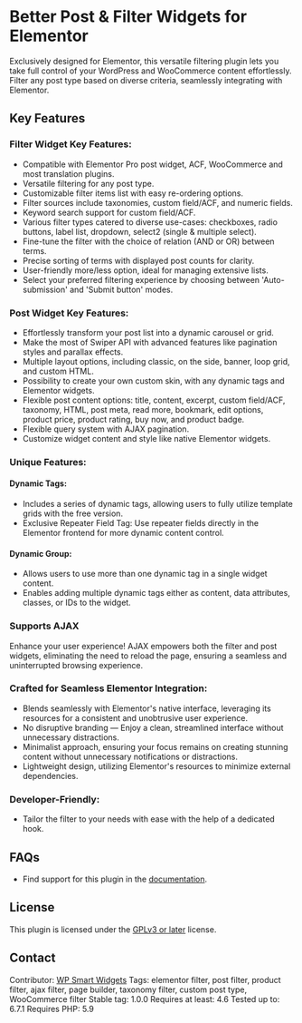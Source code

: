 # Better Post & Filter Widgets for Elementor

Exclusively designed for Elementor, this versatile filtering plugin lets you take full control of your WordPress and WooCommerce content effortlessly. Filter any post type based on diverse criteria, seamlessly integrating with Elementor.

## Key Features

### Filter Widget Key Features:
- Compatible with Elementor Pro post widget, ACF, WooCommerce and most translation plugins.
- Versatile filtering for any post type.
- Customizable filter items list with easy re-ordering options.
- Filter sources include taxonomies, custom field/ACF, and numeric fields.
- Keyword search support for custom field/ACF.
- Various filter types catered to diverse use-cases: checkboxes, radio buttons, label list, dropdown, select2 (single & multiple select).
- Fine-tune the filter with the choice of relation (AND or OR) between terms.
- Precise sorting of terms with displayed post counts for clarity.
- User-friendly more/less option, ideal for managing extensive lists.
- Select your preferred filtering experience by choosing between 'Auto-submission' and 'Submit button' modes.

### Post Widget Key Features:
- Effortlessly transform your post list into a dynamic carousel or grid.
- Make the most of Swiper API with advanced features like pagination styles and parallax effects.
- Multiple layout options, including classic, on the side, banner, loop grid, and custom HTML.
- Possibility to create your own custom skin, with any dynamic tags and Elementor widgets.
- Flexible post content options: title, content, excerpt, custom field/ACF, taxonomy, HTML, post meta, read more, bookmark, edit options, product price, product rating, buy now, and product badge.
- Flexible query system with AJAX pagination.
- Customize widget content and style like native Elementor widgets.

### Unique Features:

#### Dynamic Tags:
- Includes a series of dynamic tags, allowing users to fully utilize template grids with the free version.
- Exclusive Repeater Field Tag: Use repeater fields directly in the Elementor frontend for more dynamic content control.

#### Dynamic Group:
- Allows users to use more than one dynamic tag in a single widget content.
- Enables adding multiple dynamic tags either as content, data attributes, classes, or IDs to the widget.

### Supports AJAX
Enhance your user experience! AJAX empowers both the filter and post widgets, eliminating the need to reload the page, ensuring a seamless and uninterrupted browsing experience.

### Crafted for Seamless Elementor Integration:
- Blends seamlessly with Elementor's native interface, leveraging its resources for a consistent and unobtrusive user experience.
- No disruptive branding — Enjoy a clean, streamlined interface without unnecessary distractions.
- Minimalist approach, ensuring your focus remains on creating stunning content without unnecessary notifications or distractions.
- Lightweight design, utilizing Elementor's resources to minimize external dependencies.

### Developer-Friendly:
- Tailor the filter to your needs with ease with the help of a dedicated hook.

## FAQs

- Find support for this plugin in the [documentation](https://wpsmartwidgets.com/).

## License

This plugin is licensed under the [GPLv3 or later](https://www.gnu.org/licenses/gpl-3.0.html) license.

## Contact

Contributor: [WP Smart Widgets](https://wpsmartwidgets.com)
Tags: elementor filter, post filter, product filter, ajax filter, page builder, taxonomy filter, custom post type, WooCommerce filter
Stable tag: 1.0.0
Requires at least: 4.6
Tested up to: 6.7.1
Requires PHP: 5.9